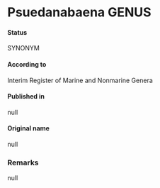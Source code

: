 # Psuedanabaena GENUS

#### Status
SYNONYM

#### According to
Interim Register of Marine and Nonmarine Genera

#### Published in
null

#### Original name
null

### Remarks
null